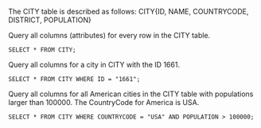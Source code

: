 The CITY table is described as follows: CITY{ID, NAME, COUNTRYCODE, DISTRICT, POPULATION}


Query all columns (attributes) for every row in the CITY table.

````
SELECT * FROM CITY;
````

Query all columns for a city in CITY with the ID 1661.

````
SELECT * FROM CITY WHERE ID = "1661";
````


Query all columns for all American cities in the CITY table with populations larger than 100000. The CountryCode for America is USA.

````
SELECT * FROM CITY WHERE COUNTRYCODE = "USA" AND POPULATION > 100000;
````

